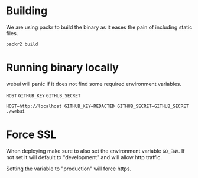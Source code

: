 # Building
We are using packr to build the binary as it eases the pain of including static files.

`packr2 build`

# Running binary locally
webui will panic if it does not find some required environment variables.

`HOST`
`GITHUB_KEY`
`GITHUB_SECRET`

`HOST=http://localhost GITHUB_KEY=REDACTED GITHUB_SECRET=GITHUB_SECRET ./webui`

# Force SSL
When deploying make sure to also set the environment variable `GO_ENV`.
If not set it will default to "development" and will allow http traffic.

Setting the variable to "production" will force https.
